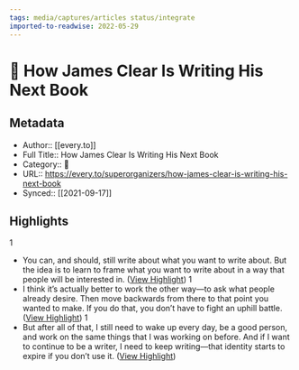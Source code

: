 ```yaml
---
tags: media/captures/articles status/integrate
imported-to-readwise: 2022-05-29
---
```

# 📰 How James Clear Is Writing His Next Book

## Metadata
- Author:: [[every.to]]
- Full Title:: How James Clear Is Writing His Next Book
- Category:: 📰
- URL:: https://every.to/superorganizers/how-james-clear-is-writing-his-next-book
- Synced:: [[2021-09-17]]

## Highlights
1
- You can, and should, still write about what you want to write about. But the idea is to learn to frame what you want to write about in a way that people will be interested in. ([View Highlight](https://instapaper.com/read/1443768749/17483471))
1
- I think it’s actually better to work the other way—to ask what people already desire. Then move backwards from there to that point you wanted to make. If you do that, you don’t have to fight an uphill battle. ([View Highlight](https://instapaper.com/read/1443768749/17483497))
1
- But after all of that, I still need to wake up every day, be a good person, and work on the same things that I was working on before. And if I want to continue to be a writer, I need to keep writing—that identity starts to expire if you don’t use it. ([View Highlight](https://instapaper.com/read/1443768749/17483712))
